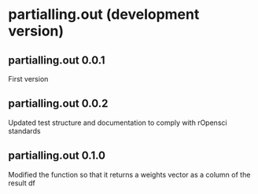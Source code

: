 # partialling.out (development version)

## partialling.out 0.0.1

First version


## partialling.out 0.0.2

Updated test structure and documentation to comply with rOpensci standards

## partialling.out 0.1.0

Modified the function so that it returns a weights vector as a column of the result df

